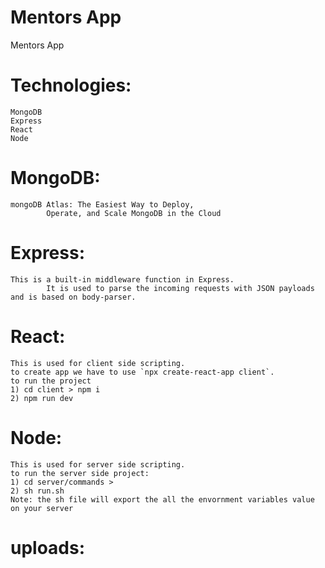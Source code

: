 # Mentors App
Mentors App

# Technologies:
    MongoDB
    Express
    React
    Node

# MongoDB: 
    mongoDB Atlas: The Easiest Way to Deploy,
            Operate, and Scale MongoDB in the Cloud

# Express:
    This is a built-in middleware function in Express.
            It is used to parse the incoming requests with JSON payloads and is based on body-parser. 

# React:
    This is used for client side scripting.
    to create app we have to use `npx create-react-app client`.
    to run the project
    1) cd client > npm i
    2) npm run dev


# Node:
    This is used for server side scripting.
    to run the server side project:
    1) cd server/commands >
    2) sh run.sh
    Note: the sh file will export the all the envornment variables value on your server

# uploads: 
